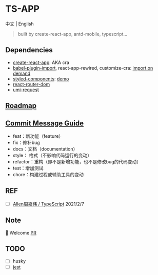 # TS-APP

中文 | English

> built by create-react-app, antd-mobile, typescript...

## Dependencies

- [create-react-app](https://create-react-app.dev/): AKA cra
- [babel-plugin-import](https://www.npmjs.com/package/babel-plugin-import), react-app-rewired, customize-cra: [import on demand](https://mobile.ant.design/docs/react/use-with-create-react-app-cn#%E6%8C%89%E9%9C%80%E5%8A%A0%E8%BD%BD)
- [styled-components](https://styled-components.com/docs/basics#getting-started): [demo](https://www.joshwcomeau.com/css/styled-components/)
- [react-router-dom](https://reactrouter.com/web/guides/quick-start)
- [umi-request](https://github.com/umijs/umi-request)

## [Roadmap](https://github.com/xzl-org/ts-app/projects/1)

## [Commit Message Guide](http://www.ruanyifeng.com/blog/2016/01/commit_message_change_log.html)

- feat：新功能（feature）
- fix：修补bug
- docs：文档（documentation）
- style： 格式（不影响代码运行的变动）
- refactor：重构（即不是新增功能，也不是修改bug的代码变动）
- test：增加测试
- chore：构建过程或辅助工具的变动

## REF
- [ ] [Allen周嘉炜 / TypeScript](https://www.yuque.com/allenzhoujiawei/sqqldb) 2021/2/7

## Note

:handshake: Welcome [PR](https://github.com/xzl-org/ts-app/pulls)

## TODO

- [ ] husky
- [ ] [jest](https://www.youtube.com/watch?v=hOg40xBA_xk&list=PL_Ykv8s0HisuwMWMc-CvfDOFQVTRBoR--&index=6)